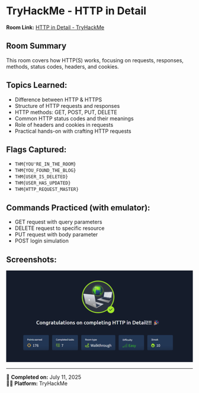 # TryHackMe - HTTP in Detail

**Room Link:** [HTTP in Detail - TryHackMe](https://tryhackme.com/room/httpindetail)

## Room Summary
This room covers how HTTP(S) works, focusing on requests, responses, methods, status codes, headers, and cookies.

## Topics Learned:
- Difference between HTTP & HTTPS
- Structure of HTTP requests and responses
- HTTP methods: GET, POST, PUT, DELETE
- Common HTTP status codes and their meanings
- Role of headers and cookies in requests
- Practical hands-on with crafting HTTP requests

## Flags Captured:
- `THM{YOU'RE_IN_THE_ROOM}`
- `THM{YOU_FOUND_THE_BLOG}`
- `THM{USER_IS_DELETED}`
- `THM{USER_HAS_UPDATED}`
- `THM{HTTP_REQUEST_MASTER}`

## Commands Practiced (with emulator):
- GET request with query parameters
- DELETE request to specific resource
- PUT request with body parameter
- POST login simulation

## Screenshots:
![Room Completion](https://github.com/MayankQuery/tryhackme-writeups/blob/main/http-in-detail/images/http-in-detail-completion.png)


---

📅 **Completed on:** July 11, 2025  
🧑‍💻 **Platform:** TryHackMe  
